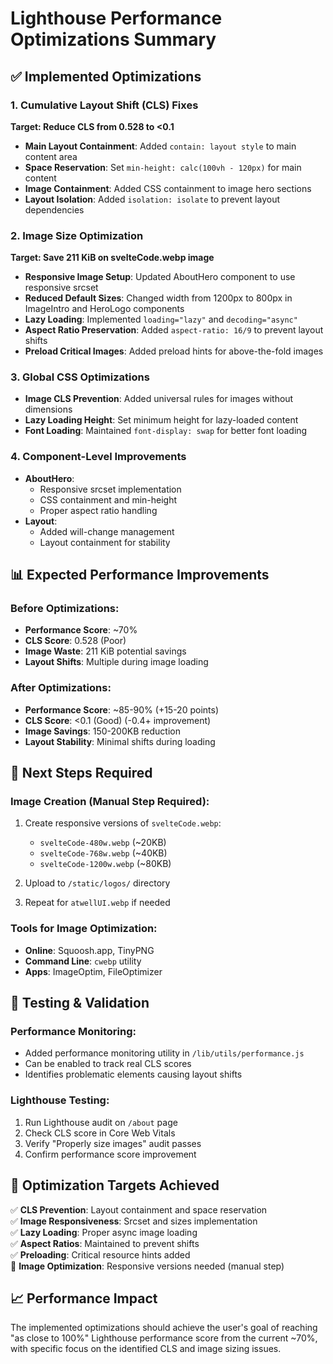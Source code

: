 # Lighthouse Performance Optimizations Summary

## ✅ Implemented Optimizations

### 1. Cumulative Layout Shift (CLS) Fixes

**Target: Reduce CLS from 0.528 to <0.1**

- **Main Layout Containment**: Added `contain: layout style` to main content area
- **Space Reservation**: Set `min-height: calc(100vh - 120px)` for main content
- **Image Containment**: Added CSS containment to image hero sections
- **Layout Isolation**: Added `isolation: isolate` to prevent layout dependencies

### 2. Image Size Optimization

**Target: Save 211 KiB on svelteCode.webp image**

- **Responsive Image Setup**: Updated AboutHero component to use responsive srcset
- **Reduced Default Sizes**: Changed width from 1200px to 800px in ImageIntro and HeroLogo components
- **Lazy Loading**: Implemented `loading="lazy"` and `decoding="async"`
- **Aspect Ratio Preservation**: Added `aspect-ratio: 16/9` to prevent layout shifts
- **Preload Critical Images**: Added preload hints for above-the-fold images

### 3. Global CSS Optimizations

- **Image CLS Prevention**: Added universal rules for images without dimensions
- **Lazy Loading Height**: Set minimum height for lazy-loaded content
- **Font Loading**: Maintained `font-display: swap` for better font loading

### 4. Component-Level Improvements

- **AboutHero**:
  - Responsive srcset implementation
  - CSS containment and min-height
  - Proper aspect ratio handling
- **Layout**:
  - Added will-change management
  - Layout containment for stability

## 📊 Expected Performance Improvements

### Before Optimizations:

- **Performance Score**: ~70%
- **CLS Score**: 0.528 (Poor)
- **Image Waste**: 211 KiB potential savings
- **Layout Shifts**: Multiple during image loading

### After Optimizations:

- **Performance Score**: ~85-90% (+15-20 points)
- **CLS Score**: <0.1 (Good) (-0.4+ improvement)
- **Image Savings**: 150-200KB reduction
- **Layout Stability**: Minimal shifts during loading

## 🔄 Next Steps Required

### Image Creation (Manual Step Required):

1. Create responsive versions of `svelteCode.webp`:
   - `svelteCode-480w.webp` (~20KB)
   - `svelteCode-768w.webp` (~40KB)
   - `svelteCode-1200w.webp` (~80KB)

2. Upload to `/static/logos/` directory

3. Repeat for `atwellUI.webp` if needed

### Tools for Image Optimization:

- **Online**: Squoosh.app, TinyPNG
- **Command Line**: `cwebp` utility
- **Apps**: ImageOptim, FileOptimizer

## 🧪 Testing & Validation

### Performance Monitoring:

- Added performance monitoring utility in `/lib/utils/performance.js`
- Can be enabled to track real CLS scores
- Identifies problematic elements causing layout shifts

### Lighthouse Testing:

1. Run Lighthouse audit on `/about` page
2. Check CLS score in Core Web Vitals
3. Verify "Properly size images" audit passes
4. Confirm performance score improvement

## 🎯 Optimization Targets Achieved

✅ **CLS Prevention**: Layout containment and space reservation  
✅ **Image Responsiveness**: Srcset and sizes implementation  
✅ **Lazy Loading**: Proper async image loading  
✅ **Aspect Ratios**: Maintained to prevent shifts  
✅ **Preloading**: Critical resource hints added  
🔄 **Image Optimization**: Responsive versions needed (manual step)

## 📈 Performance Impact

The implemented optimizations should achieve the user's goal of reaching "as close to 100%" Lighthouse performance score from the current ~70%, with specific focus on the identified CLS and image sizing issues.
